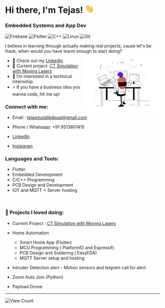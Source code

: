 <h1> Hi there, I'm Tejas! <img src="https://raw.githubusercontent.com/ABSphreak/ABSphreak/master/gifs/Hi.gif" width="30px"> </h1>

<h3>Embedded Systems and App Dev</h3>

![Firebase](https://img.shields.io/badge/Firebase-039BE5?style=for-the-badge&logo=Firebase&logoColor=white)
![Flutter](https://img.shields.io/badge/Flutter-%2302569B.svg?style=for-the-badge&logo=Flutter&logoColor=white)
![C++](https://img.shields.io/badge/c++-%2300599C.svg?style=for-the-badge&logo=c%2B%2B&logoColor=white)
![Linux](https://img.shields.io/badge/Linux-FCC624?style=for-the-badge&logo=linux&logoColor=black)
![Git](https://img.shields.io/badge/git-%23F05033.svg?style=for-the-badge&logo=git&logoColor=white)


I believe in learning through actually making real projects, cause let's be frank, when would you have learnt enough to start doing?
<img width="50%" align="right" alt="Github Image" src="https://github.com/YashGupta018/GitHub/blob/main/code.svg" />


- 🔭 Check out my [LinkedIn](https://www.linkedin.com/in/tejas-mutalikdesai-58ba09235/)
- 🌱 Current project: [CT Simulation with Moving Lasers](https://docs.google.com/document/d/14qEi4-DhuViR_02i8h5yAK59J4nv9JzEeDy14A1wQRc/edit?usp=sharing)
- 👯 I’m interested in a technical internship. 
- ⚡ If you have a business idea you wanna code, hit me up!

### Connect with me:
- Email : tejasmutalikdesai@gmail.com
- Phone / Whatsapp: +91 9513801415

- [LinkedIn](https://www.linkedin.com/in/tejas-mutalikdesai-58ba09235/)
&nbsp;&nbsp; 

- [Instagram](https://www.instagram.com/tejasmd_/)

### Languages and Tools:
- Flutter
- Embedded Development
- C/C++ Programming
- PCB Design and Development 
- IOT and MQTT + Server hosting
  

<!-- [![Top Langs](https://github-readme-stats.vercel.app/api/top-langs/?username=Tejas-MD&count_private=true&langs_count=4)](https://github.com/anuraghazra/github-readme-stats)  -->


<br />


### 📕 Projects I loved doing: 

- Current Project : [CT Simulation with Moving Lasers](https://docs.google.com/document/d/14qEi4-DhuViR_02i8h5yAK59J4nv9JzEeDy14A1wQRc/edit?usp=sharing)



- Home Automation 
    - Smart Home App (Flutter)
    - MCU Programming ( PlatformIO and Espressif)
    - PCB Design and Soldering ( EasyEDA)
    - MQTT Server setup and hosting
-  Intruder Detection alert - Motion sensors and telgram call for alert
- Zoom Auto Join (Python)
-  Payload Drone 



  ---


<!-- <details>
  <summary>:zap: GitHub Stats</summary>

  <img align="left" alt="Tejas-MD's GitHub Stats" src="https://github-readme-stats.vercel.app/api?username=Tejas-MD&show_icons=true&hide_border=false&title_color=ff652f&icon_color=FFE400&bg_color=09131B&text_color=ffffff&border_color=0c1a25" />

</details> -->

<!-- --- -->

 ![View Count](https://komarev.com/ghpvc/?username=Tejas-MD)



